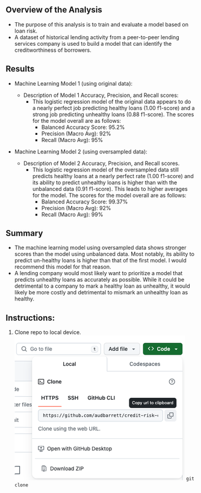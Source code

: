 ## Overview of the Analysis

* The purpose of this analysis is to train and evaluate a model based on loan risk.
* A dataset of historical lending activity from a peer-to-peer lending services company is used to build a model that can identify the creditworthiness of borrowers.

## Results

* Machine Learning Model 1 (using original data):
  * Description of Model 1 Accuracy, Precision, and Recall scores:
    * This logistic regression model of the original data appears to do a nearly perfect job predicting healthy loans (1.00 f1-score) and a strong job predicting unhealthy loans (0.88 f1-score). The scores for the model overall are as follows:
      * Balanced Accuracy Score: 95.2%
      * Precision (Macro Avg): 92%
      * Recall (Macro Avg): 95%

* Machine Learning Model 2 (using oversampled data):
  * Description of Model 2 Accuracy, Precision, and Recall scores.
    * This logistic regression model of the oversampled data still predicts healthy loans at a nearly perfect rate (1.00 f1-score) and its ability to predict unhealthy loans is higher than with the unbalanced data (0.91 f1-score). This leads to higher averages for the model. The scores for the model overall are as follows:
      * Balanced Accuracy Score: 99.37%
      * Precision (Macro Avg): 92%
      * Recall (Macro Avg): 99%

## Summary

* The machine learning model using oversampled data shows stronger scores than the model using unbalanced data. Most notably, its ability to predict un-healthy loans is higher than that of the first model. I would recommend this model for that reason.
* A lending company would most likely want to prioritize a model that predicts unhealthy loans as accurately as possible. While it could be detrimental to a company to mark a healthy loan as unhealthy, it would likely be more costly and detrimental to mismark an unhealthy loan as healthy.

## Instructions:
1. Clone repo to local device.
![Alt text](/screenshot_1.png?raw=true)
` git clone ` 
